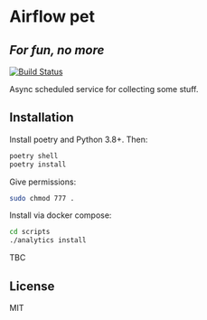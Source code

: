 # Airflow pet
## _For fun, no more_

[![Build Status](https://travis-ci.org/joemccann/dillinger.svg?branch=master)](https://travis-ci.org/joemccann/dillinger)

Async scheduled service for collecting some stuff.

## Installation


Install poetry and Python 3.8+. Then:
```sh
poetry shell
poetry install
```
Give permissions:
```sh
sudo chmod 777 . 
```

Install via docker compose:
```sh
cd scripts
./analytics install
```
TBC

## License
MIT

